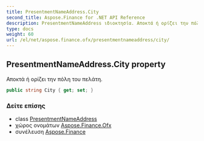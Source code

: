 ```yaml
---
title: PresentmentNameAddress.City
second_title: Aspose.Finance for .NET API Reference
description: PresentmentNameAddress ιδιοκτησία. Αποκτά ή ορίζει την πόλη του πελάτη.
type: docs
weight: 60
url: /el/net/aspose.finance.ofx/presentmentnameaddress/city/
---
```

## PresentmentNameAddress.City property

Αποκτά ή ορίζει την πόλη του πελάτη.

```csharp
public string City { get; set; }
```

### Δείτε επίσης

* class [PresentmentNameAddress](../)
* χώρος ονομάτων [Aspose.Finance.Ofx](../../presentmentnameaddress/)
* συνέλευση [Aspose.Finance](../../../)


